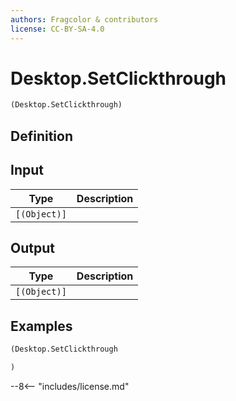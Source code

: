 ```yaml
---
authors: Fragcolor & contributors
license: CC-BY-SA-4.0
---
```



# Desktop.SetClickthrough

```clojure
(Desktop.SetClickthrough)
```


## Definition




## Input

| Type | Description |
|------|-------------|
| `[(Object)]` |  |


## Output

| Type | Description |
|------|-------------|
| `[(Object)]` |  |


## Examples

```clojure
(Desktop.SetClickthrough

)
```


--8<-- "includes/license.md"
